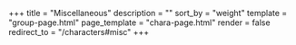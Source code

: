 +++
title = "Miscellaneous"
description = ""
sort_by = "weight"
template = "group-page.html"
page_template = "chara-page.html"
render = false
redirect_to = "/characters#misc"
+++
